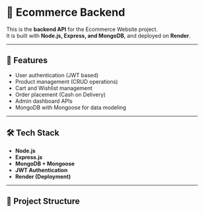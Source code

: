 # 🛒 Ecommerce Backend

This is the **backend API** for the Ecommerce Website project.  
It is built with **Node.js, Express, and MongoDB**, and deployed on **Render**.  

---

## 🚀 Features

- User authentication (JWT based)
- Product management (CRUD operations)
- Cart and Wishlist management
- Order placement (Cash on Delivery)
- Admin dashboard APIs
- MongoDB with Mongoose for data modeling

---

## 🛠️ Tech Stack

- **Node.js**
- **Express.js**
- **MongoDB + Mongoose**
- **JWT Authentication**
- **Render (Deployment)**

---

## 📂 Project Structure


